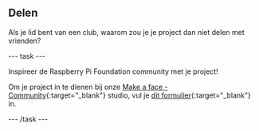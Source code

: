 ## Delen

Als je lid bent van een club, waarom zou je je project dan niet delen met vrienden?

--- task ---

Inspireer de Raspberry Pi Foundation community met je project!

Om je project in te dienen bij onze [Make a face - Community](https://wke.lt/w/s/8sVH4f){:target="_blank"} studio, vul je [dit formulier](https://form.raspberrypi.org/f/community-project-submissions){:target="_blank"} in.

--- /task ---
